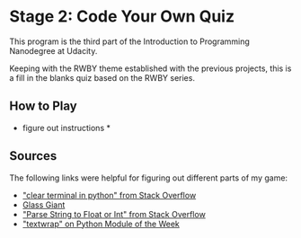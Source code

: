Stage 2: Code Your Own Quiz
===========================

This program is the third part of the Introduction to Programming Nanodegree at Udacity.

Keeping with the RWBY theme established with the previous projects, this is a fill in the blanks quiz based on the RWBY series.


How to Play
-----------

* figure out instructions *



Sources
-------

The following links were helpful for figuring out different parts of my game:

* ["clear terminal in python" from Stack Overflow](http://stackoverflow.com/questions/2084508/clear-terminal-in-python)
* [Glass Giant](http://glassgiant.com)
* ["Parse String to Float or Int" from Stack Overflow](http://stackoverflow.com/questions/379906/parse-string-to-float-or-int)
* ["textwrap" on Python Module of the Week](https://pymotw.com/2/textwrap/)
